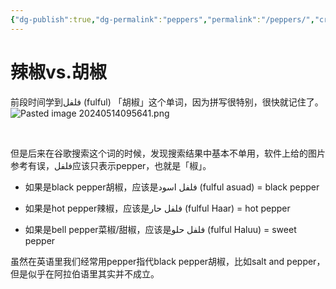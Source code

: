 ```yaml
---
{"dg-publish":true,"dg-permalink":"peppers","permalink":"/peppers/","created":"2024-05-14T09:53:36.963+08:00"}
---
```


# 辣椒vs.胡椒

前段时间学到فلفل (fulful) 「胡椒」这个单词，因为拼写很特别，很快就记住了。
![Pasted image 20240514095641.png](/img/user/B-Attachment/Pasted%20image%2020240514095641.png)

&nbsp;

但是后来在谷歌搜索这个词的时候，发现搜索结果中基本不单用，软件上给的图片参考有误，فلفل应该只表示pepper，也就是「椒」。

- 如果是black pepper胡椒，应该是فلفل اسود (fulful asuad) = black pepper

- 如果是hot pepper辣椒，应该是فلفل حار (fulful Haar) = hot pepper

- 如果是bell pepper菜椒/甜椒，应该是فلفل حلو (fulful Haluu) = sweet pepper

虽然在英语里我们经常用pepper指代black pepper胡椒，比如salt and pepper，但是似乎在阿拉伯语里其实并不成立。